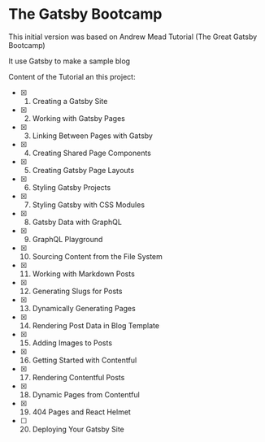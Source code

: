 # The Gatsby Bootcamp #

This initial version was based on Andrew Mead Tutorial (The Great Gatsby Bootcamp)

It use Gatsby to make a sample blog

Content of the Tutorial an this project:

- [X] 1. Creating a Gatsby Site
- [X] 2. Working with Gatsby Pages
- [X] 3. Linking Between Pages with Gatsby
- [X] 4. Creating Shared Page Components
- [X] 5. Creating Gatsby Page Layouts
- [X] 6. Styling Gatsby Projects
- [X] 7. Styling Gatsby with CSS Modules
- [X] 8. Gatsby Data with GraphQL
- [X] 9. GraphQL Playground
- [X] 10. Sourcing Content from the File System
- [X] 11. Working with Markdown Posts
- [X] 12. Generating Slugs for Posts
- [X] 13. Dynamically Generating Pages
- [X] 14. Rendering Post Data in Blog Template
- [X] 15. Adding Images to Posts
- [X] 16. Getting Started with Contentful
- [X] 17. Rendering Contentful Posts
- [X] 18. Dynamic Pages from Contentful
- [X] 19. 404 Pages and React Helmet
- [ ] 20. Deploying Your Gatsby Site
